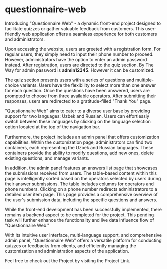 # questionnaire-web
<p>
                Introducing "Questionnaire Web" - a dynamic front-end project designed to facilitate quizzes or gather valuable feedback from customers. 
                This user-friendly web application offers a seamless experience for both customers and administrators.
                </p>
                <p>
                Upon accessing the website, users are greeted with a registration form. For regular users, 
                they simply need to input their phone number to proceed. However, administrators have the option to enter an 
                admin password instead. After registration, users are directed to the quiz section. By The Way for admin password is <strong>admin12345</strong>. However it can be customized.
                </p>
                <p>
                The quiz section presents users with a series of questions and multiple-choice variants. 
                Users have the flexibility to select more than one answer for each question. 
                Once the questions have been answered, users are prompted to choose from three available operators. 
                After submitting their responses, users are redirected to a gratitude-filled "Thank You" page.
                </p>
                <p>
                "Questionnaire Web" aims to cater to a diverse user base by providing support for two languages: 
                Uzbek and Russian. Users can effortlessly switch between these languages by clicking on the language 
                selection option located at the top of the navigation bar.
                </p>
                <p>
                Furthermore, the project includes an admin panel that offers customization capabilities. 
                Within the customization page, administrators can find two containers, each representing the Uzbek and Russian 
                languages. These containers provide the ability to modify questions, add new ones, delete existing questions, 
                and manage variants.
                </p>
                <p>
                In addition, the admin panel features an answers list page that showcases the submissions received from users. 
                The table-based content within this page is intelligently sorted based on the operators selected by users during 
                their answer submissions. The table includes columns for operators and phone numbers. Clicking on a 
                phone number redirects administrators to a detailed user item page. This page provides a comprehensive overview of 
                the user's submission data, including the specific questions and answers.
                </p>
                <p>
                While the front-end development has been successfully implemented, 
                there remains a backend aspect to be completed for the project. 
                This pending task will further enhance the functionality and live data influence flow of "Questionnaire Web."
                </p>
                <p>
                With its intuitive user interface, multi-language support, and comprehensive admin panel, 
                "Questionnaire Web" offers a versatile platform for conducting quizzes or feedbacks from clients,  
                and efficiently managing the customization and administration aspects of the application.
                </p>
                <p>
                  Feel free to check out the Project by visiting the Project Link.
                </p>
